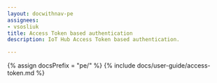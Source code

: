 ```yaml
---
layout: docwithnav-pe
assignees:
- vsosliuk
title: Access Token based authentication
description: IoT Hub Access Token based authentication.

---
```


{% assign docsPrefix = "pe/" %}
{% include docs/user-guide/access-token.md %}
